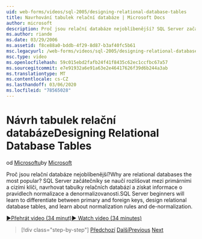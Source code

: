 ```yaml
---
uid: web-forms/videos/sql-2005/designing-relational-database-tables
title: Navrhování tabulek relační databáze | Microsoft Docs
author: microsoft
description: Proč jsou relační databáze nejoblíbenější? SQL Server začátečníky se naučí rozlišovat mezi primárními a cizími klíči, navrhovat relační databázi...
ms.author: riande
ms.date: 03/29/2006
ms.assetid: f8ce88a0-bddb-4f29-8d87-b3af40fc5b61
msc.legacyurl: /web-forms/videos/sql-2005/designing-relational-database-tables
msc.type: video
ms.openlocfilehash: 59c015ebd2fafb24f41f8435c62ec1ccfbc67a57
ms.sourcegitcommit: e7e91932a6e91a63e2e46417626f39d6b244a3ab
ms.translationtype: MT
ms.contentlocale: cs-CZ
ms.lasthandoff: 03/06/2020
ms.locfileid: "78565028"
---
```

# <a name="designing-relational-database-tables"></a><span data-ttu-id="3863f-104">Návrh tabulek relační databáze</span><span class="sxs-lookup"><span data-stu-id="3863f-104">Designing Relational Database Tables</span></span>

<span data-ttu-id="3863f-105">od [Microsoftu](https://github.com/microsoft)</span><span class="sxs-lookup"><span data-stu-id="3863f-105">by [Microsoft](https://github.com/microsoft)</span></span>

<span data-ttu-id="3863f-106">Proč jsou relační databáze nejoblíbenější?</span><span class="sxs-lookup"><span data-stu-id="3863f-106">Why are relational databases the most popular?</span></span> <span data-ttu-id="3863f-107">SQL Server začátečníky se naučí rozlišovat mezi primárními a cizími klíči, navrhovat tabulky relačních databází a získat informace o pravidlech normalizace a denormalizovanosti.</span><span class="sxs-lookup"><span data-stu-id="3863f-107">SQL Server beginners will learn to differentiate between primary and foreign keys, design relational database tables, and learn about normalization rules and de-normalization.</span></span>

[<span data-ttu-id="3863f-108">&#9654;Přehrát video (34 minut)</span><span class="sxs-lookup"><span data-stu-id="3863f-108">&#9654; Watch video (34 minutes)</span></span>](https://channel9.msdn.com/Blogs/ASP-NET-Site-Videos/designing-relational-database-tables)

> [!div class="step-by-step"]
> <span data-ttu-id="3863f-109">[Předchozí](more-about-column-data-types-and-other-properties.md)
> [Další](manipulating-database-data.md)</span><span class="sxs-lookup"><span data-stu-id="3863f-109">[Previous](more-about-column-data-types-and-other-properties.md)
[Next](manipulating-database-data.md)</span></span>
